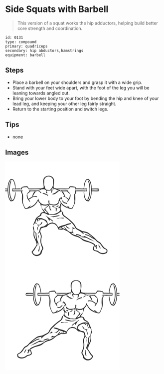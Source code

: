 # Side Squats with Barbell
> This version of a squat works the hip adductors, helping build better core strength and coordination.

``` 
id: 0131 
type: compound 
primary: quadriceps 
secondary: hip abductors,hamstrings 
equipment: barbell 
``` 

## Steps

 - Place a barbell on your shoulders and grasp it with a wide grip.
 - Stand with your feet wide apart, with the foot of the leg you will be leaning towards angled out.
 - Bring your lower body to your foot by bending the hip and knee of your lead leg, and keeping your other leg fairly straight.
 - Return to the starting position and switch legs.

## Tips

 - none

## Images

<svg width="275pt" height="250pt" viewBox="0 0 275 250" xmlns="http://www.w3.org/2000/svg">
  <g fill="#FFF">
    <path d="M0 0h275v250H0V71.15c1.94-.01 3.89.01 5.83.01.57 8.43 1.08 18.06 7.53 24.34 1.79-.41 3.58-.8 5.37-1.14 5.73-5.9 6.56-14.88 6.25-22.69-2.29 5.95-1.45 12.85-5.03 18.37-.85 1.62-2.82 1.93-4.28 2.76l.28-2.53c-5.04-9.47-5.36-20.68-4.4-31.15.23-4.91 2.56-9.39 2.97-14.25-3.12 3.19-3.7 7.82-4.36 12.02-1.28 11.42-.93 23.49 3.85 34.12l1.17-.8c-.05 1.18-.11 2.36-.18 3.54-6.69-5-6.92-14.15-7.77-21.72-.28-9.51-.09-20.12 5.96-28.02 1.57-.02 3.13-.05 4.69-.07 4.95 5.86 4.85 13.8 6.62 20.87-2.45-.13-4.9-.21-7.35-.26-.4 2.2-.53 4.46.13 6.63 7.05.02 14.09-.07 21.14-.08-.28 2.64.52 5.1 2.15 7.16-.06 5.28-.62 10.56-.26 15.83.44 6.04 3.68 11.3 5.89 16.8.55 1.64 2.06 2.85 3.82 2.85 10.17-1.59 20.71-6.06 26.17-15.25.86-1.63 1.72-3.25 2.58-4.87 1.2 2.08 2.22 4.4 4.29 5.8.58.99 1.16 1.99 1.75 2.99 1.01 6.6 4.07 12.52 8.05 17.78-.52 1.55-3.28 1.03-4.55 1.89-3.28.41-3.66 4.06-5.03 6.39-2.41 2.27-5.75 3.38-7.96 5.91-2.99 2.88-3.27 7.3-5.27 10.78-2.15 3.68-2.84 7.93-3.48 12.09-.67 3.11 1.9 5.7 1.96 8.74-.05 4.27-.92 8.6-.16 12.85 2.12 6.88 6.87 12.97 7.31 20.35-.99 3.14-3.68 5.38-5.29 8.2-1.92 3.47-4.85 6.2-7.06 9.46 1.88 3.57 3.93 7.77 8.22 8.84 5.69 2.54 12.33-.32 15.72-5.14.97-3.09 1.14-6.48 3.11-9.19 2.51-3 .24-6.67-1.08-9.64-3.01-6.08-3.45-13.22-1.73-19.73 1.1-5.04-1.8-9.61-3.32-14.21.16-2.47 1.15-4.82 1.67-7.23 4.32-2.06 8.94-3.21 13.61-4 3.24-3.25 6.54-7.07 11.42-7.62 8.15-1.88 15.5 5.83 16.29 13.45 3.35.76 6.78.89 10.2 1.08l1.72-1.36c2.8 1.62 5.67 3.13 8.72 4.24 5.43 2.09 8.8 7.26 13.88 9.95 4.55 2.94 10.04 3.58 14.94 5.7 5.24 1.86 8.54 6.85 13.74 8.79 4.37 1.6 8.98 2.43 13.42 3.78 3.91 1.51 7.55 3.66 10.96 6.07-.9 1.2-1.79 2.4-2.68 3.6-.39 2.23-1.12 4.42-1.15 6.69 2.25 3.96 7.11 3.74 10.76 5.43 3.59 2.69 7.58 5.19 12.15 5.67 3.9.38 7.85-.89 11.03-3.12 1.18-2.03 1.18-4.58.98-6.85-1.59-2.83-5.22-3.34-7.42-5.53-3.11-3.26-5.7-6.96-8.28-10.63-1.52-2.3-4.23-3.2-6.44-4.64-2.55-1.38-4.27-3.77-6.27-5.8-4.63-4.7-9.78-8.87-15.11-12.76-4.67-4.35-11.3-4.98-17.31-5.9-3.75-2.8-8.44-3.88-12.22-6.59-2.95-1.99-3.71-5.67-5.56-8.5-5.76-7.9-13.63-13.84-21.31-19.74-1.85-1.4-4.02-2.46-5.46-4.32-.8-1.85-1.2-3.84-1.91-5.73-1.16-2.96-5.02-4.47-4.99-7.95-.2-2.17-.29-4.34-.46-6.51l1.8.12c-.21-2.45-.5-4.89-1.03-7.28-1.72.87-1.74 2.41-1.15 4.04-.91 1.62-1.87 3.2-2.83 4.79-1.2.68-2.41 1.36-3.61 2.06.09.42.26 1.28.35 1.71.9-1.03 1.83-2.04 2.78-3.04l.09 2.55c.89-.67 1.79-1.31 2.71-1.95.06 2.17.25 4.37-.16 6.52-2.91 5.36-9.04 6.87-14.32 8.83-2.79.44-5.64.2-8.43.67-.08-.36-.26-1.07-.35-1.43-.21.58-.64 1.76-.85 2.35-3.61-1.63-4.83-5.6-7.58-8.15-1.87-1.84-3.29-4.05-4.37-6.43 3.16-2.76 6.52-5.27 9.88-7.77-.23-.6-.71-1.8-.94-2.4-.5-.22-1.48-.66-1.97-.88-5.15 1.85-11.45 2.29-16.12-.99-3.95-2.78-6.99-7.08-7.13-12.04-2.79 5.05-5.65 10.24-9.92 14.2-3.87 3.14-8.39 5.39-12.88 7.5 1.7-1.71 3.41-3.41 4.88-5.32-3.21 1.2-5.92 3.28-8.42 5.56-1.38 1.4-3.53 1.32-5.31.95-3.07-5.38-6.12-11.25-5.93-17.62.88-4.95.81-10.01.35-15-1.09-2.59-2.51-5.06-2.57-7.97.7-.15 2.09-.44 2.78-.59-.73-.41-1.46-.83-2.19-1.24-7.53.17-15.06.16-22.6.08.01-.76.02-2.26.03-3.01 5.7.22 11.4-.06 17.09.15.06-.51.16-1.55.22-2.06-3.22.11-6.43.19-9.64.38l-1.02-2.04c.37-6.3-1.43-12.7-4.43-18.19-1.24-2.73-4.42-2.63-6.94-2.91-6.55 5.62-7.26 14.95-7.61 23-1.94-.01-3.89.03-5.83-.02V0m91.89 42.5c-.96 6.6.58 13.23.81 19.83-2.84.86-5.64 2.32-8.7 2.04-9.32.09-18.65.35-27.97.05.15-2.3-1.41-3.87-2.93-5.32-3.93.08-7.89.36-11.7 1.39-2.35.37-2.55 3.32-3.58 4.9l-.87-2.3c-.13 1.18-.27 2.35-.42 3.53.98-.12 2.92-.35 3.9-.47.15-1.33-.49-2.96.78-3.93 3.65-.67 7.38-.86 11.09-.91 1.85 1.07 2.76 3.12 3.76 4.91 9.42.35 18.86-.17 28.28.05-2.65 2.08-5.88 3.25-9.29 2.99-5.95-.35-12.06.91-17.85-.85.21.4.63 1.19.84 1.59l.53.66c-2.15 2.4-5.27 4.17-6.15 7.48-1.44 2.91-.27 6.18.37 9.14 1.5 3.84 4.38 6.95 6.86 10.19-.07-2.54-1.18-4.83-2.69-6.82 1.28-.57 2.74-.84 3.85-1.73 3.76-3.82 10.22-5.87 15.22-3.57.14-.36.41-1.08.55-1.44-2.95-2.8-7.42-.67-10.84-.18 2.57-4.01 4.71-8.3 7.8-11.95-.89.05-2.69.14-3.59.18-1.87 3.74-4.76 7.38-4.58 11.76-3.5 1.59-6.22 4.68-10.04 5.51-1.36-3.71-1.84-7.65-2.19-11.57 2.54-1.96 5.3-3.75 7.27-6.34 3.56-.24 7.14-.3 10.7.01 5.71.65 11.01-2.09 15.88-4.71 3.53-.27 8.02-1.71 10.43 1.79l.93-.27c-.16 1.25-.33 2.49-.52 3.74.43 1.21.84 2.44 1.23 3.68.89-.05 1.78-.11 2.67-.18-.89-1.6-1.7-3.3-3.12-4.52.54-.44 1.09-.88 1.64-1.31 3.29-.26 6.86.84 9.9-.88.44.43.89.87 1.33 1.31a43.2 43.2 0 0 0-1.05 5.18c3.45-1.44 2.62-6.29 4.11-9.13-.7.74-2.11 2.23-2.82 2.97-.34-.85-.68-1.71-1.02-2.56l.79.87c1.22-1.75 2.46-3.48 3.75-5.17.63 2.37 1.46 4.69 2.39 6.96-.01-1.01-.03-3.04-.03-4.06 4.97.99 8.75 4.76 13.81 5.6 2.02-3.74-4.03-3.09-6.02-4.19 9.58-.68 19.28.89 28.76-1.07.33-1.56 1.14-2.91 2.09-4.17 3.95.21 7.9.47 11.83.89.49 1.53.87 3.09 1.19 4.67-1.24 2.57-.46 5.48-.86 8.2-.72 1.72-2.64 2.96-2.28 5.02.21 4.03-.72 8.12.26 12.08 1.04 3.69-.58 7.37-1.21 10.98-.7 1.28-1.37 2.58-2.04 3.88-.88 1.76-1.72 3.54-2.73 5.23-2.51-.33-4.91-1.12-7.25-2.06.02-.48.05-1.45.07-1.93-1.8-.63-3.52-1.45-5.28-2.18 1.36 1.39 2.73 2.75 4.05 4.18-3.68-.97-6.78-3.2-10.03-5.06-4.85-2.78-7.7-7.76-10.71-12.26.98-1.91 2.05-3.76 3-5.68.49 1.46 1.14 2.85 1.94 4.17.14-1.19.4-3.58.53-4.77-.74-.46-1.48-.92-2.21-1.38-1.13 1.11-2.14 2.52-3.82 2.74-.4 2.56-1.76 4.76-2.92 7.02.17.42.51 1.24.67 1.65.5-.62 1.48-1.87 1.97-2.5.87 1.13 1.75 2.26 2.65 3.37.84 3.21 3.11 5.8 5.53 7.96 5.96 4.49 13.02 7.17 20.35 8.37 4.04-.25 4.55-4.91 5.82-7.86 5.48-8.22 3.92-18.47 3.62-27.77 1.79-1.97 2.64-4.44 2.09-7.1 7.34.26 14.71-.29 22.04.38.36-.54 1.09-1.61 1.45-2.15-8.2.3-16.42-.46-24.59.27 0-.82 0-2.46.01-3.28 8.81-.06 17.63.22 26.44-.05 0 .64.02 1.92.03 2.56-.94.8-1.86 1.62-2.74 2.49 4.92 1.18 4.64-3.79 3.64-6.72-2.44.03-4.87.1-7.3.25 1.96-7.05 1.6-15.14 6.75-20.94 1.48.04 2.97.07 4.46.25 2.7 2.69 4.03 6.42 4.82 10.08 2.07 9.42 1.81 19.28-.23 28.67-.88 4.13-2.54 8.45-6.29 10.78-.05-1.16-.09-2.33-.11-3.5l1.05.91c5.19-11.16 5.26-24.02 3.67-36.01-.83-3.45-1.07-7.64-4.14-9.95.11 2.95 1.46 5.62 2.11 8.46 1.48 6.72 1.55 13.68 1.08 20.52-.8 5.56-1.62 11.33-4.62 16.19.1.6.29 1.81.38 2.41-4.67-.55-5.9-5.56-6.92-9.33-1.2-3.75-.44-8.07-2.56-11.48-.01 7.72.56 16.78 6.46 22.49 1.74.32 3.46.71 5.19 1.13 6.61-6.15 7.05-15.94 7.59-24.35 5.31-.03 10.64.3 15.93-.08 1.55-.18 1.78-1.65 2.04-2.88-5.75 1.86-11.79.76-17.7 1.12.02-.7.07-2.11.09-2.82 5.88.38 12-.96 17.54 1.61.15-2.31-1.71-4.17-3.94-3.59-4.66-.13-9.3.23-13.95.08-.35-7.99-.96-17.46-7.64-22.92-2.55.15-5.65.1-6.88 2.82-2.94 5.52-4.95 11.96-4.36 18.25-.38.67-.78 1.34-1.18 2-5.77-.42-11.54-.25-17.32-.33-.71-1.46-1.18-3.54-3.07-3.89-3.85-.99-7.84-1.37-11.81-1.41-1.7 1.52-3 3.39-3.48 5.66-9.49-.37-19-.34-28.49-.12-2.22-.41-4.33-1.33-6.62-1.3-1.86-4.02.01-8.2-.05-12.35.04-3.87.95-8.25-1.63-11.57-5.51-8.39-20.85-6.92-23.73 3.07m56.95 26.46c-4.92.32-10.13.8-14.96-.28-.63.83-1.16 1.72-1.71 2.6 5.59.21 11.18-.35 16.76.02 1.51 2.85 4.53 4.36 6.92 6.35-.4 4.19-.7 8.52-2.75 12.29-3.01-2.27-6.13-4.42-9.53-6.08.26-4.34-2.42-8.2-4.6-11.76l-3.24-.6c2.19 3.71 4.67 7.24 6.73 11.03-1.2.47-2.38 1-3.45 1.72 1.92.37 3.89.4 5.78.89 2.58 1.65 4.05 4.74 7.2 5.57-1.52 1.96-2.48 4.26-2.63 6.74 4.19-4.97 8.72-10.76 7.77-17.68-.69-4.15-4.18-6.57-6.97-9.31l.04-1.27c.44-.31 1.32-.93 1.77-1.24-1.06.31-2.1.65-3.13 1.01m-69.27 2.42c2.1 1.14 4.87 1.65 5.76 4.18.46-.46 1.63-.51 1.42-1.41-1.76-2.16-4.32-3.64-7.18-2.77m37.46 4.47c-1.5 1.32-3.43 1.76-5.34 2.12 2.25.29 4.58 1.02 6.82.29 3.88-1.82 6.67-5.43 10.85-6.69-1.5-.29-2.99-.59-4.47-.91-2.39 2.07-4.49 4.78-7.86 5.19m-27.22.84c3.97.76 7.45 3 11.43 3.66.48 1 .97 2 1.46 3l.2-3.5c-3.09-1.51-6.24-2.86-9.34-4.33-1.35-.74-3.14-.32-3.75 1.17m47.34 18.18c1.65 1.66 2.97 3.74 5 4.97 2.07.71 4.27.95 6.38 1.52.3-.82.6-1.64.9-2.45-3.2.07-6.43-.53-9.02-2.51l.14-.99-.8.23c-.27-.39-.81-1.15-1.08-1.54-.07-.57-.22-1.7-.29-2.27-.42 1.01-.83 2.02-1.23 3.04m-33.41-1.35c-.01 2.55.32 5.09 1.03 7.54 1.08 1.15 2.11 2.34 3.16 3.52.46-.26 1.37-.76 1.83-1.02 4.69 1.75 10.27 2.57 14.81-.04 1.69-1.05 4.5-1.97 4.04-4.49.25-.51.73-1.55.97-2.06-.49.13-1.47.39-1.97.52-2.83 5.69-10.33 6.56-15.8 4.66-2.25 1.05-4-.55-5.54-1.99-.08-2.35-.1-4.7-.08-7.05-.82.13-1.64.27-2.45.41m19.62 12.95c.08.52.23 1.57.3 2.09 2.23-.18 4.34-.99 5.23-3.21-1.85.32-3.69.74-5.53 1.12m-17.15-.32c.34 2.65.3 5.36.83 7.99.38 2.01 2.44 2.74 3.95 3.74-.77-1.99-1.65-3.94-2.55-5.87.04-1.76-.06-3.52-.18-5.27-.51-.15-1.53-.44-2.05-.59m6.63-.38c.28 3.52 4.41 4.16 7.22 3.98-2.25-1.59-4.65-2.98-7.22-3.98m7.82 4.54c1.44 2.78 1.09 5.84.94 8.84l1.73.2c.07-2.1.52-4.14.98-6.18-.07-1.86-2.08-2.65-3.65-2.86z"/>
    <path d="M99.89 36.69c5.97-3.34 15.17 1.13 15.27 8.27-.02 3.34.38 6.66.43 10-1.42 4.86-3.75 9.57-7.58 12.99-2.75.58-5.58-.2-8.35-.25-3.19-1.82-4.59-5.28-4.68-8.83-2.86-3.81-.87-8.55-1.18-12.87-.28-4.05 2.27-7.93 6.09-9.31zM0 66.44c1.83.02 3.66.05 5.48.09l.15 2.79c-1.88-.05-3.75-.05-5.63-.05v-2.83zM87.49 103.55c3.17 1.94 6.88 2 10.49 1.96 1.86-.35 3.63-1.67 5.57-.99-2.86 2.94-5.67 5.92-8.98 8.38-1.26.84-.25 2.26.4 3.12 2.1 2.83 5.82 4.06 7.21 7.46-2.32-.91-6.02-.38-7.02-3.25-1.45-3.59-4.84-5.65-7.07-8.65-1.66-2.36-1.28-5.4-.6-8.03z"/>
    <path d="M125.97 125.17c2.92-2.22 6.44-3.48 9.18-5.96 2.69 2.04.37 5.74 2.52 8.09 2.33 4.47 7.19 6.23 10.81 9.37 2.57 2 5.28 3.9 7.32 6.47 2.75 3.31 6.53 5.62 8.92 9.24 2.72 3.58 4.1 8.38 8.2 10.74 4.15 2.42 8.63 4.44 12.04 7.94 1.16.92 1.95 2.6 3.6 2.64 1.12-2.01-1.68-2.89-2.59-4.2 4.42.79 9.11 1.2 13.12 3.39 4.56 3.19 9 6.59 13.17 10.28-6.16-3.73-12.23-8.01-19.57-9 .03.47.1 1.39.14 1.86 9.13 1.25 15.77 8.05 23.91 11.63 1.39 1.48 2.59 3.12 4.06 4.53 2.71 1.96 6.14 3.05 8.21 5.82 2.41 3.51 4.72 7.18 7.77 10.2 2.07 2.05 6.23 1.75 7.06 4.94 1 2.55-1.34 4.84-3.64 5.43-5.55 2.02-12.12.39-16.27-3.72-3.25-2.38-8.65-.86-10.78-4.93.3-2.9.98-5.86 2.79-8.21 1.25 2.72 2.5 5.46 4.13 7.98 3.11-1.4-.22-3.76-1-5.59 2.73.16 1.43-2.32 1.46-3.72-1.4-.28-2.44.89-3.6 1.43.05-3.23-3.18-4.75-5.48-6.31-7.03-3.44-14.55-5.76-21.96-8.19-3.63-2.29-7.73-3.9-10.89-6.85-2.35-2.05-6.23-1.49-8.08-4.18 1.95.31 3.91.42 5.87.34 1.63 1.28 3.56 2 5.6 2.32-.12.38-.37 1.16-.49 1.55 4.4 1.18 8.97 1.44 13.46 2.19 4.1 1.78 7.72 4.71 12.16 5.67 2.86.71 5.32 2.42 8.01 3.6-7.56-5.3-16.06-8.95-24.13-13.37-2.48 2.08-5.94.88-8.88 1.28.09-.71.28-2.13.37-2.84-3.97-1.02-7.62-3.65-11.94-2.48-.02.52-.05 1.57-.06 2.09-5.04-.37-9.35-3-13-6.31 1.92.45 3.87.88 5.83.37.77.77 1.55 1.54 2.35 2.29-1.05-1.68-2.29-3.25-3.11-5.07-.93-2.04.8-4.74-1.2-6.37.29 2.24.67 4.5.27 6.75-2.16.15-4.36.74-6.51.3-2.17-1.17-4.11-2.7-6.08-4.15-1.98-2.83-4.45-5.28-6.86-7.74.18 2.78 2.21 4.68 3.86 6.69-3.68-1.86-7.26-3.92-11-5.67 2.62-1.21 5.42-1.95 8.12-2.95 4.81-2.91 10.53-3.54 15.68-5.61-.44-.36-1.32-1.09-1.75-1.45-4.58.45-9.13 1.63-13.1 3.98-5.64 1.24-11.54 2.37-16.3 5.85-2.71-4.12-5.03-10.05-10.8-10.2-.45-.33-1.37-1-1.83-1.34-4.63.03-9.34 1.43-12.43 5.08-.63-3.05-.94-6.31-2.7-8.96-1.91-2.88-5.66-3.12-8.4-4.84-4.73-2.77-10.57-2.23-15.48-.27 2.27-3.64 6.6-4.83 9.93-7.21 1.81-1.53.27-5.02 2.95-5.85 4.03-1.46 8 .62 11.49 2.48 3.39 2.21 7.59 1.12 11.39 1.25 4.72-.61 10.12.63 14.16-2.52m-3.06 4.83c-5.04 1.23-10.23 2.03-15.45 1.78l9.38 1.56c4.33-1.48 8.94-1.82 13.26-3.27.23-.36.68-1.08.9-1.44-2.74.19-5.42.79-8.09 1.37m-25.26-.68c-.01.44-.02 1.33-.02 1.77.6.18 1.79.54 2.39.73 2.34 3.31 3.63 7.54 7.04 9.97.09-.98.25-2.94.34-3.92 2.08 1.99 4.19 4 6.6 5.59.23-.12.7-.37.93-.5l-.09-.81c-5.08-5.09-11.5-8.5-17.19-12.83m25.23 6.61c2.15.68 4.43.82 6.61.14 3.73-1.3 7.45.69 11.24.37-.03-.43-.1-1.3-.14-1.74-5.94-.11-11.79.98-17.71 1.23m23.32 18.3c-.35 3.1 3.42 4.67 5.68 6.05 1.8-.05 3.6-.04 5.4-.1-1.14-.29-2.31-.54-3.46-.78-2.92-1.16-4.86-3.98-7.62-5.17m15.53 3.65c-.09.81-.16 1.63-.2 2.45 1.22.34 2.45.65 3.63 1.13 1.2 0 2.4.01 3.6.03-1.98-.94-3.7-2.32-5.29-3.8-.44.05-1.31.15-1.74.19m62.18 40.87c.81 3.24 2.65 6.05 3.94 9.09l1.95.69c-1.2-3.63-3.11-7.1-5.89-9.78z"/>
    <path d="M79.53 138.07c.86-.03 2.57-.07 3.43-.09-1.39 1.37-2.85 2.78-3.1 4.82 1.77-1.44 3.36-3.1 5.21-4.45 6.67.11 13.85 4.12 15.91 10.82-3.04 3.05-6.46 6.36-10.93 6.93-1.51.42-3.43.06-4.56 1.36-2.29 2.06-2.56 5.26-3.29 8.06-.64 3.45-3.5 5.87-4.46 9.2 1.94-1.2 2.63-4.61 5.09-4.59 1.5 3.1 2.69 6.45 2.99 9.9-.58 4.26-1.62 8.55-.97 12.87.16 5.25 2.84 9.91 4.27 14.86.39 2.11-1.27 3.58-2.35 5.13-1.62 2.03-1.73 4.76-2.87 7.04-3.01 2.49-6.7 5-10.83 3.67-3.6-.39-5.71-3.58-7.16-6.56 1.46-1.9 3.32-3.48 4.69-5.45 2.34-3.57 3.67-7.89 6.98-10.76-.06-1.7-.16-5.09-.21-6.79.68 1.47 2.05 4.41 2.73 5.88.59-4.28-1.69-8.13-3.18-11.96-1.07-5.11-2.21-10.28-1.63-15.53a27.272 27.272 0 0 0-4.97-4.75c-.78-3.43-1.19-7.03-1.79-10.52-.44-1.35-1.59-2.7-1-4.17 1.29-1.9 2.79-3.66 3.96-5.65 1.46.63 2.94 1.28 4.18 2.31-.11-.71-.21-1.42-.3-2.13a49.5 49.5 0 0 1-3-1.22c1.15-2.84 1.83-6.07 4.35-8.12-.14 2.69-.35 5.38-.36 8.07 1.18-2.68 2.22-5.42 3.17-8.18m3.42 13.65c-2.14-.02-4.26-.29-6.38-.51.54.54 1.63 1.62 2.17 2.16l.29-1.33c.04 1.22.04 2.44.01 3.67-2.79 2.8-2.71 6.8-2.38 10.46 1.2-2.88 1.88-5.93 2.11-9.04l1.78-1.3c-.33-.59-.99-1.77-1.32-2.35 2.78-.03 5.14-1.68 7.36-3.16 2.22-1.29 2.12-4.17 2.75-6.36-2.95 1.91-3.56 5.84-6.39 7.76m-3.42 24.08c-.08 3.17.43 6.32 1.05 9.42-.08-3.08 1.3-6.92-1.05-9.42m1.02 25c2.4 4.89-.48 9.8-1.13 14.73.48-.01 1.44-.02 1.92-.03.55-2.13 1.32-4.23 1.37-6.45-.06-2.87.83-6.53-2.16-8.25zM128.65 160.83c1.04-1.53 2.73-2.29 4.36-3 1.44 1.6 3.24 2.81 5.02 4.01-3.06-.88-6.22-1.04-9.38-1.01z"/>
    <path d="M69.48 169.9c.5-.03 1.49-.09 1.99-.11.61.98 1.22 1.96 1.84 2.94-.68 5.22 1.03 10.23 1.37 15.38-3.3-5.53-5.38-11.72-5.2-18.21z"/>
  </g>
  <g fill="#333">
    <path d="M91.89 42.5c2.88-9.99 18.22-11.46 23.73-3.07 2.58 3.32 1.67 7.7 1.63 11.57.06 4.15-1.81 8.33.05 12.35 2.29-.03 4.4.89 6.62 1.3 9.49-.22 19-.25 28.49.12.48-2.27 1.78-4.14 3.48-5.66 3.97.04 7.96.42 11.81 1.41 1.89.35 2.36 2.43 3.07 3.89 5.78.08 11.55-.09 17.32.33.4-.66.8-1.33 1.18-2-.59-6.29 1.42-12.73 4.36-18.25 1.23-2.72 4.33-2.67 6.88-2.82 6.68 5.46 7.29 14.93 7.64 22.92 4.65.15 9.29-.21 13.95-.08 2.23-.58 4.09 1.28 3.94 3.59-5.54-2.57-11.66-1.23-17.54-1.61-.02.71-.07 2.12-.09 2.82 5.91-.36 11.95.74 17.7-1.12-.26 1.23-.49 2.7-2.04 2.88-5.29.38-10.62.05-15.93.08-.54 8.41-.98 18.2-7.59 24.35-1.73-.42-3.45-.81-5.19-1.13-5.9-5.71-6.47-14.77-6.46-22.49 2.12 3.41 1.36 7.73 2.56 11.48 1.02 3.77 2.25 8.78 6.92 9.33-.09-.6-.28-1.81-.38-2.41 3-4.86 3.82-10.63 4.62-16.19.47-6.84.4-13.8-1.08-20.52-.65-2.84-2-5.51-2.11-8.46 3.07 2.31 3.31 6.5 4.14 9.95 1.59 11.99 1.52 24.85-3.67 36.01l-1.05-.91c.02 1.17.06 2.34.11 3.5 3.75-2.33 5.41-6.65 6.29-10.78 2.04-9.39 2.3-19.25.23-28.67-.79-3.66-2.12-7.39-4.82-10.08-1.49-.18-2.98-.21-4.46-.25-5.15 5.8-4.79 13.89-6.75 20.94 2.43-.15 4.86-.22 7.3-.25 1 2.93 1.28 7.9-3.64 6.72.88-.87 1.8-1.69 2.74-2.49-.01-.64-.03-1.92-.03-2.56-8.81.27-17.63-.01-26.44.05-.01.82-.01 2.46-.01 3.28 8.17-.73 16.39.03 24.59-.27-.36.54-1.09 1.61-1.45 2.15-7.33-.67-14.7-.12-22.04-.38.55 2.66-.3 5.13-2.09 7.1.3 9.3 1.86 19.55-3.62 27.77-1.27 2.95-1.78 7.61-5.82 7.86-7.33-1.2-14.39-3.88-20.35-8.37-2.42-2.16-4.69-4.75-5.53-7.96-.9-1.11-1.78-2.24-2.65-3.37-.49.63-1.47 1.88-1.97 2.5-.16-.41-.5-1.23-.67-1.65 1.16-2.26 2.52-4.46 2.92-7.02 1.68-.22 2.69-1.63 3.82-2.74.73.46 1.47.92 2.21 1.38-.13 1.19-.39 3.58-.53 4.77-.8-1.32-1.45-2.71-1.94-4.17-.95 1.92-2.02 3.77-3 5.68 3.01 4.5 5.86 9.48 10.71 12.26 3.25 1.86 6.35 4.09 10.03 5.06-1.32-1.43-2.69-2.79-4.05-4.18 1.76.73 3.48 1.55 5.28 2.18-.02.48-.05 1.45-.07 1.93 2.34.94 4.74 1.73 7.25 2.06 1.01-1.69 1.85-3.47 2.73-5.23.67-1.3 1.34-2.6 2.04-3.88.63-3.61 2.25-7.29 1.21-10.98-.98-3.96-.05-8.05-.26-12.08-.36-2.06 1.56-3.3 2.28-5.02.4-2.72-.38-5.63.86-8.2-.32-1.58-.7-3.14-1.19-4.67-3.93-.42-7.88-.68-11.83-.89-.95 1.26-1.76 2.61-2.09 4.17-9.48 1.96-19.18.39-28.76 1.07 1.99 1.1 8.04.45 6.02 4.19-5.06-.84-8.84-4.61-13.81-5.6 0 1.02.02 3.05.03 4.06-.93-2.27-1.76-4.59-2.39-6.96-1.29 1.69-2.53 3.42-3.75 5.17l-.79-.87c.34.85.68 1.71 1.02 2.56.71-.74 2.12-2.23 2.82-2.97-1.49 2.84-.66 7.69-4.11 9.13.24-1.75.6-3.48 1.05-5.18-.44-.44-.89-.88-1.33-1.31-3.04 1.72-6.61.62-9.9.88-.55.43-1.1.87-1.64 1.31 1.42 1.22 2.23 2.92 3.12 4.52-.89.07-1.78.13-2.67.18-.39-1.24-.8-2.47-1.23-3.68.19-1.25.36-2.49.52-3.74l-.93.27c-2.41-3.5-6.9-2.06-10.43-1.79-4.87 2.62-10.17 5.36-15.88 4.71-3.56-.31-7.14-.25-10.7-.01-1.97 2.59-4.73 4.38-7.27 6.34.35 3.92.83 7.86 2.19 11.57 3.82-.83 6.54-3.92 10.04-5.51-.18-4.38 2.71-8.02 4.58-11.76.9-.04 2.7-.13 3.59-.18-3.09 3.65-5.23 7.94-7.8 11.95 3.42-.49 7.89-2.62 10.84.18-.14.36-.41 1.08-.55 1.44-5-2.3-11.46-.25-15.22 3.57-1.11.89-2.57 1.16-3.85 1.73 1.51 1.99 2.62 4.28 2.69 6.82-2.48-3.24-5.36-6.35-6.86-10.19-.64-2.96-1.81-6.23-.37-9.14.88-3.31 4-5.08 6.15-7.48l-.53-.66c-.21-.4-.63-1.19-.84-1.59 5.79 1.76 11.9.5 17.85.85 3.41.26 6.64-.91 9.29-2.99-9.42-.22-18.86.3-28.28-.05-1-1.79-1.91-3.84-3.76-4.91-3.71.05-7.44.24-11.09.91-1.27.97-.63 2.6-.78 3.93-.98.12-2.92.35-3.9.47.15-1.18.29-2.35.42-3.53l.87 2.3c1.03-1.58 1.23-4.53 3.58-4.9 3.81-1.03 7.77-1.31 11.7-1.39 1.52 1.45 3.08 3.02 2.93 5.32 9.32.3 18.65.04 27.97-.05 3.06.28 5.86-1.18 8.7-2.04-.23-6.6-1.77-13.23-.81-19.83m8-5.81c-3.82 1.38-6.37 5.26-6.09 9.31.31 4.32-1.68 9.06 1.18 12.87.09 3.55 1.49 7.01 4.68 8.83 2.77.05 5.6.83 8.35.25 3.83-3.42 6.16-8.13 7.58-12.99-.05-3.34-.45-6.66-.43-10-.1-7.14-9.3-11.61-15.27-8.27z"/>
    <path d="M5.83 64.6c.35-8.05 1.06-17.38 7.61-23 2.52.28 5.7.18 6.94 2.91 3 5.49 4.8 11.89 4.43 18.19l1.02 2.04c3.21-.19 6.42-.27 9.64-.38-.06.51-.16 1.55-.22 2.06-5.69-.21-11.39.07-17.09-.15-.01.75-.02 2.25-.03 3.01 7.54.08 15.07.09 22.6-.08.73.41 1.46.83 2.19 1.24-.69.15-2.08.44-2.78.59.06 2.91 1.48 5.38 2.57 7.97.46 4.99.53 10.05-.35 15-.19 6.37 2.86 12.24 5.93 17.62 1.78.37 3.93.45 5.31-.95 2.5-2.28 5.21-4.36 8.42-5.56-1.47 1.91-3.18 3.61-4.88 5.32 4.49-2.11 9.01-4.36 12.88-7.5 4.27-3.96 7.13-9.15 9.92-14.2.14 4.96 3.18 9.26 7.13 12.04 4.67 3.28 10.97 2.84 16.12.99.49.22 1.47.66 1.97.88.23.6.71 1.8.94 2.4-3.36 2.5-6.72 5.01-9.88 7.77 1.08 2.38 2.5 4.59 4.37 6.43 2.75 2.55 3.97 6.52 7.58 8.15.21-.59.64-1.77.85-2.35.09.36.27 1.07.35 1.43 2.79-.47 5.64-.23 8.43-.67 5.28-1.96 11.41-3.47 14.32-8.83.41-2.15.22-4.35.16-6.52-.92.64-1.82 1.28-2.71 1.95l-.09-2.55c-.95 1-1.88 2.01-2.78 3.04-.09-.43-.26-1.29-.35-1.71 1.2-.7 2.41-1.38 3.61-2.06.96-1.59 1.92-3.17 2.83-4.79-.59-1.63-.57-3.17 1.15-4.04.53 2.39.82 4.83 1.03 7.28l-1.8-.12c.17 2.17.26 4.34.46 6.51-.03 3.48 3.83 4.99 4.99 7.95.71 1.89 1.11 3.88 1.91 5.73 1.44 1.86 3.61 2.92 5.46 4.32 7.68 5.9 15.55 11.84 21.31 19.74 1.85 2.83 2.61 6.51 5.56 8.5 3.78 2.71 8.47 3.79 12.22 6.59 6.01.92 12.64 1.55 17.31 5.9 5.33 3.89 10.48 8.06 15.11 12.76 2 2.03 3.72 4.42 6.27 5.8 2.21 1.44 4.92 2.34 6.44 4.64 2.58 3.67 5.17 7.37 8.28 10.63 2.2 2.19 5.83 2.7 7.42 5.53.2 2.27.2 4.82-.98 6.85-3.18 2.23-7.13 3.5-11.03 3.12-4.57-.48-8.56-2.98-12.15-5.67-3.65-1.69-8.51-1.47-10.76-5.43.03-2.27.76-4.46 1.15-6.69.89-1.2 1.78-2.4 2.68-3.6-3.41-2.41-7.05-4.56-10.96-6.07-4.44-1.35-9.05-2.18-13.42-3.78-5.2-1.94-8.5-6.93-13.74-8.79-4.9-2.12-10.39-2.76-14.94-5.7-5.08-2.69-8.45-7.86-13.88-9.95-3.05-1.11-5.92-2.62-8.72-4.24l-1.72 1.36c-3.42-.19-6.85-.32-10.2-1.08-.79-7.62-8.14-15.33-16.29-13.45-4.88.55-8.18 4.37-11.42 7.62-4.67.79-9.29 1.94-13.61 4-.52 2.41-1.51 4.76-1.67 7.23 1.52 4.6 4.42 9.17 3.32 14.21-1.72 6.51-1.28 13.65 1.73 19.73 1.32 2.97 3.59 6.64 1.08 9.64-1.97 2.71-2.14 6.1-3.11 9.19-3.39 4.82-10.03 7.68-15.72 5.14-4.29-1.07-6.34-5.27-8.22-8.84 2.21-3.26 5.14-5.99 7.06-9.46 1.61-2.82 4.3-5.06 5.29-8.2-.44-7.38-5.19-13.47-7.31-20.35-.76-4.25.11-8.58.16-12.85-.06-3.04-2.63-5.63-1.96-8.74.64-4.16 1.33-8.41 3.48-12.09 2-3.48 2.28-7.9 5.27-10.78 2.21-2.53 5.55-3.64 7.96-5.91 1.37-2.33 1.75-5.98 5.03-6.39 1.27-.86 4.03-.34 4.55-1.89-3.98-5.26-7.04-11.18-8.05-17.78-.59-1-1.17-2-1.75-2.99-2.07-1.4-3.09-3.72-4.29-5.8-.86 1.62-1.72 3.24-2.58 4.87-5.46 9.19-16 13.66-26.17 15.25-1.76 0-3.27-1.21-3.82-2.85-2.21-5.5-5.45-10.76-5.89-16.8-.36-5.27.2-10.55.26-15.83-1.63-2.06-2.43-4.52-2.15-7.16-7.05.01-14.09.1-21.14.08-.66-2.17-.53-4.43-.13-6.63 2.45.05 4.9.13 7.35.26-1.77-7.07-1.67-15.01-6.62-20.87-1.56.02-3.12.05-4.69.07-6.05 7.9-6.24 18.51-5.96 28.02.85 7.57 1.08 16.72 7.77 21.72.07-1.18.13-2.36.18-3.54l-1.17.8c-4.78-10.63-5.13-22.7-3.85-34.12.66-4.2 1.24-8.83 4.36-12.02-.41 4.86-2.74 9.34-2.97 14.25-.96 10.47-.64 21.68 4.4 31.15l-.28 2.53c1.46-.83 3.43-1.14 4.28-2.76 3.58-5.52 2.74-12.42 5.03-18.37.31 7.81-.52 16.79-6.25 22.69-1.79.34-3.58.73-5.37 1.14-6.45-6.28-6.96-15.91-7.53-24.34-1.94 0-3.89-.02-5.83-.01v-1.88c1.88 0 3.75 0 5.63.05l-.15-2.79c-1.82-.04-3.65-.07-5.48-.09v-1.86c1.94.05 3.89.01 5.83.02m81.66 38.95c-.68 2.63-1.06 5.67.6 8.03 2.23 3 5.62 5.06 7.07 8.65 1 2.87 4.7 2.34 7.02 3.25-1.39-3.4-5.11-4.63-7.21-7.46-.65-.86-1.66-2.28-.4-3.12 3.31-2.46 6.12-5.44 8.98-8.38-1.94-.68-3.71.64-5.57.99-3.61.04-7.32-.02-10.49-1.96m38.48 21.62c-4.04 3.15-9.44 1.91-14.16 2.52-3.8-.13-8 .96-11.39-1.25-3.49-1.86-7.46-3.94-11.49-2.48-2.68.83-1.14 4.32-2.95 5.85-3.33 2.38-7.66 3.57-9.93 7.21 4.91-1.96 10.75-2.5 15.48.27 2.74 1.72 6.49 1.96 8.4 4.84 1.76 2.65 2.07 5.91 2.7 8.96 3.09-3.65 7.8-5.05 12.43-5.08.46.34 1.38 1.01 1.83 1.34 5.77.15 8.09 6.08 10.8 10.2 4.76-3.48 10.66-4.61 16.3-5.85 3.97-2.35 8.52-3.53 13.1-3.98.43.36 1.31 1.09 1.75 1.45-5.15 2.07-10.87 2.7-15.68 5.61-2.7 1-5.5 1.74-8.12 2.95 3.74 1.75 7.32 3.81 11 5.67-1.65-2.01-3.68-3.91-3.86-6.69 2.41 2.46 4.88 4.91 6.86 7.74 1.97 1.45 3.91 2.98 6.08 4.15 2.15.44 4.35-.15 6.51-.3.4-2.25.02-4.51-.27-6.75 2 1.63.27 4.33 1.2 6.37.82 1.82 2.06 3.39 3.11 5.07-.8-.75-1.58-1.52-2.35-2.29-1.96.51-3.91.08-5.83-.37 3.65 3.31 7.96 5.94 13 6.31.01-.52.04-1.57.06-2.09 4.32-1.17 7.97 1.46 11.94 2.48-.09.71-.28 2.13-.37 2.84 2.94-.4 6.4.8 8.88-1.28 8.07 4.42 16.57 8.07 24.13 13.37-2.69-1.18-5.15-2.89-8.01-3.6-4.44-.96-8.06-3.89-12.16-5.67-4.49-.75-9.06-1.01-13.46-2.19.12-.39.37-1.17.49-1.55-2.04-.32-3.97-1.04-5.6-2.32-1.96.08-3.92-.03-5.87-.34 1.85 2.69 5.73 2.13 8.08 4.18 3.16 2.95 7.26 4.56 10.89 6.85 7.41 2.43 14.93 4.75 21.96 8.19 2.3 1.56 5.53 3.08 5.48 6.31 1.16-.54 2.2-1.71 3.6-1.43-.03 1.4 1.27 3.88-1.46 3.72.78 1.83 4.11 4.19 1 5.59-1.63-2.52-2.88-5.26-4.13-7.98-1.81 2.35-2.49 5.31-2.79 8.21 2.13 4.07 7.53 2.55 10.78 4.93 4.15 4.11 10.72 5.74 16.27 3.72 2.3-.59 4.64-2.88 3.64-5.43-.83-3.19-4.99-2.89-7.06-4.94-3.05-3.02-5.36-6.69-7.77-10.2-2.07-2.77-5.5-3.86-8.21-5.82-1.47-1.41-2.67-3.05-4.06-4.53-8.14-3.58-14.78-10.38-23.91-11.63-.04-.47-.11-1.39-.14-1.86 7.34.99 13.41 5.27 19.57 9-4.17-3.69-8.61-7.09-13.17-10.28-4.01-2.19-8.7-2.6-13.12-3.39.91 1.31 3.71 2.19 2.59 4.2-1.65-.04-2.44-1.72-3.6-2.64-3.41-3.5-7.89-5.52-12.04-7.94-4.1-2.36-5.48-7.16-8.2-10.74-2.39-3.62-6.17-5.93-8.92-9.24-2.04-2.57-4.75-4.47-7.32-6.47-3.62-3.14-8.48-4.9-10.81-9.37-2.15-2.35.17-6.05-2.52-8.09-2.74 2.48-6.26 3.74-9.18 5.96m-46.44 12.9c-.95 2.76-1.99 5.5-3.17 8.18.01-2.69.22-5.38.36-8.07-2.52 2.05-3.2 5.28-4.35 8.12.98.44 1.98.84 3 1.22.09.71.19 1.42.3 2.13-1.24-1.03-2.72-1.68-4.18-2.31-1.17 1.99-2.67 3.75-3.96 5.65-.59 1.47.56 2.82 1 4.17.6 3.49 1.01 7.09 1.79 10.52 1.85 1.37 3.52 2.96 4.97 4.75-.58 5.25.56 10.42 1.63 15.53 1.49 3.83 3.77 7.68 3.18 11.96-.68-1.47-2.05-4.41-2.73-5.88.05 1.7.15 5.09.21 6.79-3.31 2.87-4.64 7.19-6.98 10.76-1.37 1.97-3.23 3.55-4.69 5.45 1.45 2.98 3.56 6.17 7.16 6.56 4.13 1.33 7.82-1.18 10.83-3.67 1.14-2.28 1.25-5.01 2.87-7.04 1.08-1.55 2.74-3.02 2.35-5.13-1.43-4.95-4.11-9.61-4.27-14.86-.65-4.32.39-8.61.97-12.87-.3-3.45-1.49-6.8-2.99-9.9-2.46-.02-3.15 3.39-5.09 4.59.96-3.33 3.82-5.75 4.46-9.2.73-2.8 1-6 3.29-8.06 1.13-1.3 3.05-.94 4.56-1.36 4.47-.57 7.89-3.88 10.93-6.93-2.06-6.7-9.24-10.71-15.91-10.82-1.85 1.35-3.44 3.01-5.21 4.45.25-2.04 1.71-3.45 3.1-4.82-.86.02-2.57.06-3.43.09m49.12 22.76c3.16-.03 6.32.13 9.38 1.01-1.78-1.2-3.58-2.41-5.02-4.01-1.63.71-3.32 1.47-4.36 3m-59.17 9.07c-.18 6.49 1.9 12.68 5.2 18.21-.34-5.15-2.05-10.16-1.37-15.38-.62-.98-1.23-1.96-1.84-2.94-.5.02-1.49.08-1.99.11zM148.84 68.96c1.03-.36 2.07-.7 3.13-1.01-.45.31-1.33.93-1.77 1.24l-.04 1.27c2.79 2.74 6.28 5.16 6.97 9.31.95 6.92-3.58 12.71-7.77 17.68.15-2.48 1.11-4.78 2.63-6.74-3.15-.83-4.62-3.92-7.2-5.57-1.89-.49-3.86-.52-5.78-.89 1.07-.72 2.25-1.25 3.45-1.72-2.06-3.79-4.54-7.32-6.73-11.03l3.24.6c2.18 3.56 4.86 7.42 4.6 11.76 3.4 1.66 6.52 3.81 9.53 6.08 2.05-3.77 2.35-8.1 2.75-12.29-2.39-1.99-5.41-3.5-6.92-6.35-5.58-.37-11.17.19-16.76-.02.55-.88 1.08-1.77 1.71-2.6 4.83 1.08 10.04.6 14.96.28zM79.57 71.38c2.86-.87 5.42.61 7.18 2.77.21.9-.96.95-1.42 1.41-.89-2.53-3.66-3.04-5.76-4.18zM117.03 75.85c3.37-.41 5.47-3.12 7.86-5.19 1.48.32 2.97.62 4.47.91-4.18 1.26-6.97 4.87-10.85 6.69-2.24.73-4.57 0-6.82-.29 1.91-.36 3.84-.8 5.34-2.12zM89.81 76.69c.61-1.49 2.4-1.91 3.75-1.17 3.1 1.47 6.25 2.82 9.34 4.33l-.2 3.5c-.49-1-.98-2-1.46-3-3.98-.66-7.46-2.9-11.43-3.66zM137.15 94.87c.4-1.02.81-2.03 1.23-3.04.07.57.22 1.7.29 2.27.27.39.81 1.15 1.08 1.54l.8-.23-.14.99c2.59 1.98 5.82 2.58 9.02 2.51-.3.81-.6 1.63-.9 2.45-2.11-.57-4.31-.81-6.38-1.52-2.03-1.23-3.35-3.31-5-4.97z"/>
    <path d="M103.74 93.52c.81-.14 1.63-.28 2.45-.41-.02 2.35 0 4.7.08 7.05 1.54 1.44 3.29 3.04 5.54 1.99 5.47 1.9 12.97 1.03 15.8-4.66.5-.13 1.48-.39 1.97-.52-.24.51-.72 1.55-.97 2.06.46 2.52-2.35 3.44-4.04 4.49-4.54 2.61-10.12 1.79-14.81.04-.46.26-1.37.76-1.83 1.02-1.05-1.18-2.08-2.37-3.16-3.52-.71-2.45-1.04-4.99-1.03-7.54zM123.36 106.47c1.84-.38 3.68-.8 5.53-1.12-.89 2.22-3 3.03-5.23 3.21-.07-.52-.22-1.57-.3-2.09zM106.21 106.15c.52.15 1.54.44 2.05.59.12 1.75.22 3.51.18 5.27.9 1.93 1.78 3.88 2.55 5.87-1.51-1-3.57-1.73-3.95-3.74-.53-2.63-.49-5.34-.83-7.99zM112.84 105.77c2.57 1 4.97 2.39 7.22 3.98-2.81.18-6.94-.46-7.22-3.98zM120.66 110.31c1.57.21 3.58 1 3.65 2.86-.46 2.04-.91 4.08-.98 6.18l-1.73-.2c.15-3 .5-6.06-.94-8.84zM122.91 130c2.67-.58 5.35-1.18 8.09-1.37-.22.36-.67 1.08-.9 1.44-4.32 1.45-8.93 1.79-13.26 3.27l-9.38-1.56c5.22.25 10.41-.55 15.45-1.78zM97.65 129.32c5.69 4.33 12.11 7.74 17.19 12.83l.09.81c-.23.13-.7.38-.93.5-2.41-1.59-4.52-3.6-6.6-5.59-.09.98-.25 2.94-.34 3.92-3.41-2.43-4.7-6.66-7.04-9.97-.6-.19-1.79-.55-2.39-.73 0-.44.01-1.33.02-1.77zM122.88 135.93c5.92-.25 11.77-1.34 17.71-1.23.04.44.11 1.31.14 1.74-3.79.32-7.51-1.67-11.24-.37-2.18.68-4.46.54-6.61-.14zM82.95 151.72c2.83-1.92 3.44-5.85 6.39-7.76-.63 2.19-.53 5.07-2.75 6.36-2.22 1.48-4.58 3.13-7.36 3.16.33.58.99 1.76 1.32 2.35l-1.78 1.3c-.23 3.11-.91 6.16-2.11 9.04-.33-3.66-.41-7.66 2.38-10.46.03-1.23.03-2.45-.01-3.67l-.29 1.33c-.54-.54-1.63-1.62-2.17-2.16 2.12.22 4.24.49 6.38.51zM146.2 154.23c2.76 1.19 4.7 4.01 7.62 5.17 1.15.24 2.32.49 3.46.78-1.8.06-3.6.05-5.4.1-2.26-1.38-6.03-2.95-5.68-6.05zM161.73 157.88c.43-.04 1.3-.14 1.74-.19 1.59 1.48 3.31 2.86 5.29 3.8-1.2-.02-2.4-.03-3.6-.03-1.18-.48-2.41-.79-3.63-1.13.04-.82.11-1.64.2-2.45zM79.53 175.8c2.35 2.5.97 6.34 1.05 9.42-.62-3.1-1.13-6.25-1.05-9.42zM223.91 198.75c2.78 2.68 4.69 6.15 5.89 9.78l-1.95-.69c-1.29-3.04-3.13-5.85-3.94-9.09zM80.55 200.8c2.99 1.72 2.1 5.38 2.16 8.25-.05 2.22-.82 4.32-1.37 6.45-.48.01-1.44.02-1.92.03.65-4.93 3.53-9.84 1.13-14.73z"/>
  </g>
</svg>

<svg width="275pt" height="250pt" viewBox="0 0 275 250" xmlns="http://www.w3.org/2000/svg">
  <g fill="#FFF">
    <path d="M0 0h275v64.73c-1.95-.08-3.89-.16-5.83-.21-.34-8.03-1.09-17.32-7.62-22.94-2.25.44-5.23.03-6.54 2.37-3.84 6.15-5.14 13.63-5.13 20.8-4.31-.25-8.63-.32-12.94-.34-.96-1.3-1.38-3.35-3.12-3.83-3.89-1.17-8-1.32-12.04-1.54-1.4 1.67-2.59 3.5-3.58 5.45-9.77.13-19.54.07-29.3-.23-2.29-.36-4.46-1.22-6.66-1.91.28-6.74 1.97-13.56.73-20.27-3.48-10.56-20.76-10.82-24.74-.54-2.09 7.11 1.3 14.5-.22 21.66-3.96.73-7.9 1.88-11.97 1.32-7.75.08-15.51-.18-23.25.25-.9-2.08-2.08-4.03-3.58-5.73-4.27.25-8.67.38-12.75 1.82-1.11.92-1.66 2.32-2.46 3.49-5.84.18-11.69-.03-17.52.42-.79-7.1-1.45-14.65-5.47-20.79-1.31-2.36-4.3-1.97-6.55-2.4-6.56 5.63-7.28 14.96-7.63 23.02-5.34.14-10.69-.36-16.02.04-.56.82-1.69 2.47-2.26 3.3 5.8-2.04 11.93-1.29 17.95-1.44.01.69.05 2.06.07 2.75-6.05-.04-12.16.42-18.13-.89.48.62 1.44 1.84 1.92 2.45 5.38.97 10.99.17 16.46.32.58 8.44 1.08 18.06 7.51 24.36 1.81-.4 3.63-.8 5.45-1.15 5.67-5.95 6.54-14.91 6.2-22.74-2.25 5.99-1.47 12.89-5.01 18.42-.88 1.64-2.89 1.96-4.34 2.84.07-.66.21-1.98.27-2.64-4.97-9.47-5.32-20.63-4.36-31.06.25-4.93 2.53-9.44 3.01-14.32-3.13 3.19-3.72 7.79-4.38 12-1.3 11.42-.94 23.48 3.81 34.13l1.18-.73c-.14 1.16-.27 2.33-.42 3.49-6.55-5.53-6.81-14.81-7.57-22.69-.14-9.21.15-19.41 6.01-27.03 1.6.03 3.2.05 4.81.05 4.84 5.86 4.75 13.73 6.52 20.74-2.47-.12-4.93-.2-7.4-.24-.34 2.2-.47 4.45.14 6.62 8.71-.04 17.41-.02 26.11-.1-.18 2.64.6 5.12 2.21 7.21.01 7.55-1.51 15.45 1.32 22.7 1.48 3.55 3.04 7.07 4.66 10.55.69 1.67 2.7 2.5 4.41 2.09 9.42-1.8 19.48-5.74 24.54-14.42.05-.42.16-1.25.21-1.67 1.01-1.11 2.01-2.23 2.99-3.37l2.38 2.58c-.18-3.07-1.82-5.76-2.9-8.56-1.34-.96-2.64-1.98-3.94-2.98-.49.35-1.46 1.05-1.95 1.4.12 1.21.37 3.62.49 4.82.51-1 1.52-3.01 2.03-4.01.97 1.79 1.98 3.57 2.95 5.36-2.71 4.13-5.29 8.59-9.43 11.47-3.52 2.38-7.27 4.45-11.2 6.08 1.36-1.67 2.78-3.31 4.12-5-2.18 1.41-4.83 2.44-6.07 4.89-2.17.87-4.58 2.31-6.96 1.31-3.48-6.17-7.06-13.19-5.48-20.48.34-5.41 1.12-11.38-1.93-16.19-.56-4.19-1.04-8.53-.11-12.71 3.93-.45 7.89-.72 11.84-.91.49.52 1.46 1.56 1.94 2.08.03.52.1 1.56.13 2.08 9.9 1.69 19.97.81 29.95.7-3.56.9-6.9 2.65-10.54 3.17-5.53.14-11.09.1-16.53-.97.64.59 1.31 1.14 1.96 1.71-3.93 3.19-8.72 7.42-7.54 13.07.29 5.9 4.63 10.22 7.86 14.74-.39-2.47-1.26-4.83-2.47-7.02 1.93-1.18 3.63-2.67 5.24-4.25 1.93-2.15 5.07-1.76 7.65-2.47-1.21-.53-2.42-1.06-3.63-1.56 2.12-3.84 4.57-7.48 6.86-11.21-3.89-.16-5.21 3.58-6.59 6.43-.94 1.95-1.41 4.08-1.64 6.22-3.29 1.73-6.39 3.8-9.39 6-1.77-3.85-2.3-8.07-2.67-12.25 2.57-1.94 5.17-3.89 7.22-6.41 6.06-.58 12.32.98 18.2-1.05 4.53-1.13 8.35-3.94 12.77-5.35l.18 4.18c.77-2.33 1.54-4.65 2.31-6.97 1.6 2.21 3.24 4.4 4.99 6.5l-2.72-.56.27-1.2-1.97-.34c1.23 3.06 1.48 6.76 4.08 9.09-.18-1.98-.53-3.93-.95-5.87.49-.26.99-.51 1.49-.76 3.43 1.28 7.3-.23 10.6 1.24.12 1.96-1.53 3.55-2.26 5.25.87.03 1.74.05 2.62.09.38-1.24.76-2.47 1.09-3.72-.06-.88-.14-1.76-.23-2.64 1-1.52 2.64-2.5 4.04-3.65 2.62.54 5.38.61 7.91 1.56 3.38 1.58 6.74 3.4 10.44 4.09.98-.64 1.88-1.41 2.8-2.13-4.08.72-8.12-.32-11.44-2.71 9.43-.43 18.88.35 28.31-.21.98-1.62 1.98-3.26 3.29-4.64 4.04-.43 8.09.29 12.1.68.13 1.36.24 2.73.34 4.1 7.4-.07 14.81.25 22.21-.02.02.75.05 2.26.06 3.01-6.64.14-13.28.01-19.92 0-1.84-.12-3.58.44-5.27 1.09 8.59 1.51 17.39.47 26.07.82.55-2.12.47-4.3.18-6.45-2.56-.14-5.31.16-7.53-1.33 2.42-6.3 1.55-14.27 6.89-19.19 1.47-.2 2.96-.23 4.46-.32 1.77 2.53 3.45 5.2 4.2 8.24 2.78 10.63 2.5 21.98-.17 32.6-.83 3.53-2.82 6.65-5.55 9.01-.11-1.17-.21-2.34-.31-3.51l1.08.77c4.76-10.64 5.12-22.7 3.82-34.11-.65-4.22-1.25-8.85-4.37-12.05.37 4.54 2.52 8.71 2.86 13.26 1.23 10.93.8 22.61-4.37 32.54l1.06.46c-.93.47-1.85.93-2.77 1.39-5.95-5.35-4.69-13.98-7.21-20.86-.36 7.81.53 16.74 6.16 22.7 1.83.36 3.65.76 5.47 1.17 6.42-6.3 6.94-15.9 7.51-24.33 1.94-.01 3.88-.04 5.83-.07V250H0V0m202.08 68.96c.64 1.03 1.27 2.44 2.77 2.18 3.24.04 6.48-.05 9.71.17 2.01 2.57 4.75 4.39 7.3 6.37-.42 4.17-.72 8.49-2.76 12.27-3.02-2.26-6.11-4.45-9.45-6.21.17-4.31-2.7-7.84-4.39-11.6-.96-.19-2.9-.56-3.86-.74 2.81 3.91 5.29 8.04 7.72 12.2-3.45-.45-7.72-2.37-10.74.26.24.48.49.95.75 1.43 3.77-1.97 8.4-.51 12.03 1.17 2.16 1.6 4.05 3.62 6.83 4.19-1.44 2.03-2.57 4.3-2.67 6.84 3.36-4.32 7.52-8.65 7.75-14.45 1.33-5.88-4.07-9.88-7.7-13.51l2.52-.8c-5.22.89-10.56.71-15.81.23m-56.46 2.56c4.16 1.3 6.98 4.86 10.83 6.73 2.33.74 4.78-.02 7.13-.27-2.02-.4-4.15-.7-5.65-2.25-1-.22-1.99-.44-2.99-.64-1.6-1.44-2.98-3.22-4.91-4.24-1.49.15-2.95.44-4.41.67m45.03.56c-1.37.63-3.74 2.8-1 3.48.95-2.49 3.67-3.07 5.78-4.23-1.6.08-3.52-.63-4.78.75m43.96.16c.06 2.3-.97 4.27-2.32 6.06-.12 4.23-.65 8.53-.09 12.75 1.84 7.23-2.09 14.15-5.27 20.38-1.97.88-4.67.51-6.09-1.21-2.2-2.23-4.86-3.94-7.77-5.07 1.15 2.11 3.09 3.54 4.87 5.09-4.31-1.48-8.18-3.96-11.95-6.47-4.91-3.96-7.89-9.7-10.99-15.07-.25 1.54-.43 3.08-.56 4.63-1.79 2.47-3.43 5.18-5.9 7.04-4.73 3.56-11.37 3.51-16.66 1.32-.53.25-1.59.74-2.12.98-.25.82-.49 1.64-.73 2.46 3.27 2.5 6.62 4.88 9.68 7.65-1.15 3.53-3.91 6.04-6.37 8.66-1.43 2.33-2.72 5.07-5.67 5.73-.17-.56-.51-1.66-.68-2.21-.09.41-.28 1.23-.37 1.64-2.53-.78-5.15-.59-7.74-.45-2.21-.63-4.12-2.02-6.37-2.52-3.75-.7-6.48-3.7-8.66-6.59-.41-2.18-.22-4.41-.03-6.6.92.71 1.86 1.42 2.8 2.11l-.49-2.33c.64.29 1.93.87 2.57 1.17l-.49.98c.46-.03 1.39-.08 1.85-.11-1.72-2.1-4.47-3.16-5.7-5.7-2.17-1.77.81-5.46-2.58-6.18-.37 2.42-.55 4.86-.66 7.3l1.69-.36c-.14 3.95-.37 7.9-1.86 11.52 2.24 3.05 6.18 3.89 8.99 6.28 3.98 3.12 9.32 2.01 13.99 2.56 3.88-.16 8.19 1.02 11.65-1.24 3.49-1.86 7.45-3.95 11.49-2.48 2.65.83 1.15 4.32 2.95 5.84 3.34 2.38 7.63 3.62 9.97 7.2-2.6-.78-5.2-1.82-7.97-1.58-4.91-.4-8.87 2.95-13.31 4.42-4.14 2.08-4.52 7.24-5.35 11.26-3.07-3.67-7.79-5.06-12.42-5.09-.46.34-1.39 1-1.85 1.34-5.75.19-8.08 6.05-10.77 10.19-5.87-4.58-13.72-4.27-20.14-7.64-1.94-.8-3.95-1.47-6.04-1.71-1.55-.02-4.34-1.53-4.63 1.08 3.97 1.65 8.27 2.33 12.27 3.94-2.07 2.6-4.62 4.74-7.62 6.19-1.14.24-2.28.49-3.4.78 1.8.06 3.61.05 5.42.11 2.81-1.2 5.07-3.4 6.35-6.18 3.41 1.06 6.79 2.17 10.19 3.24-.05.71-.14 2.11-.19 2.82.65-.58 1.95-1.73 2.6-2.31 1.65.74 3.37 1.5 4.19 3.26-2.23-.11-4.46-.3-6.68-.49-.14.61-.42 1.82-.56 2.42-.6-1.38-1.23-2.74-1.9-4.09-2.69 1.55-5.41 3.05-8.2 4.42 1.64-1.99 3.58-3.9 3.88-6.61-2.49 2.4-4.93 4.89-6.93 7.71-1.94 1.41-3.82 2.91-5.93 4.06-2.45.74-5.04-.05-7.29-1.05-.99 1.9-2.17 3.68-3.41 5.42 1.15-.74 2.04-2.31 3.61-1.97 2.14.25 4.03-.82 5.89-1.69-4.05 3.59-8.55 7.03-14.19 7.37-.05-.52-.16-1.55-.21-2.07-4.29-1.12-7.97 1.39-11.89 2.56.09.69.28 2.07.37 2.76-3-.29-6.28.57-8.98-1.14-8.06 4.21-16.4 7.94-23.89 13.16 2.61-1.15 5.02-2.8 7.8-3.51 4.46-.98 8.11-3.88 12.23-5.69 4.48-.69 9.01-1.14 13.44-2.16-.11-.38-.33-1.15-.44-1.54 3.8-1.21 7.39-2.98 11.53-2.69-1.98 2.59-5.75 2.16-8.14 4.16-3.22 2.93-7.3 4.62-10.98 6.88-7.4 2.43-14.9 4.74-21.92 8.18-2.32 1.55-5.47 3.1-5.51 6.32a60.08 60.08 0 0 0-3.22-1.81c-.4 1.61-1.63 3.82 1.08 4.2-.95 1.81-3.82 3.89-1.02 5.55 1.68-2.55 2.97-5.31 4.16-8.11 1.81 2.38 2.56 5.35 2.82 8.27-2.14 4.04-7.5 2.56-10.74 4.91-4.69 4.61-12.68 6.24-18.41 2.66-2.5-1.43-1.65-4.36-.71-6.48 6.74-1.09 10.17-7.44 13.68-12.56 2.01-3.07 5.66-4.22 8.52-6.26 1.47-1.41 2.68-3.06 4.07-4.54 8.13-3.59 14.78-10.38 23.91-11.65l.16-1.87c-7.34 1.05-13.46 5.28-19.63 9.04 4.21-3.67 8.63-7.11 13.22-10.29 3.77-2.08 8.16-2.56 12.34-3.27-.81 1.31-2.42 2.45-1.89 4.2 2.5-.76 3.79-3.36 5.93-4.72 3.61-3.22 8.49-4.49 12.05-7.76 2.5-2.61 3.76-6.1 5.93-8.96 2.25-3.42 5.77-5.66 8.44-8.7 3.5-4.18 8.07-7.28 12.48-10.41 4.67-2.51 8.13-7.48 7.41-12.94a6.76 6.76 0 0 1-1.55-.76c-.74 2.15-1.23 4.38-1.94 6.55-.84 3.2-4.38 4.27-6.68 6.22-8.99 7.24-19.21 14.25-23.82 25.27-3.3 4.82-9.65 5.47-14.11 8.79-4.89 1.45-10.4 1.41-14.92 4.07-7.44 5.46-14.9 11.08-20.98 18.1-2.75 3.48-7.94 3.92-10.23 7.85-2.13 3.41-4.75 6.46-7.31 9.56-2.12 2.69-6.21 2.93-7.95 5.98-.2 2.88-.49 7.21 3.04 8.18 4.88 2.75 10.94 2.39 15.76-.3 2.74-.87 4.29-3.75 7.16-4.28 3.36-.63 7-1.51 8.93-4.64-.1-3.71-1.16-7.52-3.75-10.3 2.14-1.61 4.42-3.04 6.83-4.2 6.08-3.59 13.6-3.33 19.75-6.75 4.05-2.2 6.94-6.18 11.41-7.66 4.67-2.11 9.95-2.63 14.34-5.37 6.12-3.1 10.06-9.56 16.96-11.27 2.79-.64 5.4-4.48 8.21-2.02 3.38-.2 6.86.11 10.12-1.09.25-1.98.31-4.13 1.72-5.71 2.32-3.02 4.72-6.77 8.8-7.4 5.77-1.65 12.02 1.28 15.49 5.94 1.74 2.77 5.27 1.8 7.95 2.61 2.43.9 4.82 1.9 7.25 2.83.51 2.42 1.42 4.77 1.77 7.23-1.85 4.79-4.78 9.83-3.26 15.14 1.24 3.98.94 8.23.33 12.29-.62 4.22-3.21 7.76-4.36 11.8-.62 2.12.64 3.9 1.78 5.55 1.77 2.5 1.23 5.81 2.59 8.48 3.63 4.11 9.39 7.12 14.88 4.86 4.55-.9 6.95-5.14 8.78-8.98-1.26-2.24-2.85-4.28-4.86-5.88-1.8-4.13-5.13-7.27-7.3-11.15-.17-7.93 5.5-14.37 7.4-21.81.31-4.03-.18-8.06-.41-12.08-.08-3.1 2.97-5.64 1.99-8.8-.89-3.59-.89-7.48-2.81-10.74-1.65-2.88-2.68-6.04-3.74-9.17-1.92-3.47-5.35-5.68-8.71-7.59-3.13-1.36-2.02-6.28-5.48-7.31-1.63-1.18-4.68-.36-5.64-2.19 4.21-5.16 7.05-11.24 8.19-17.81l1.68-3.09c2.41-1.01 3.03-3.66 4.22-5.7 2.74 4.78 5.5 9.97 10.2 13.12 4.06 2.21 8 4.94 12.68 5.64 2.79.53 6.03 2.54 8.61.4 1.72-1.85 2.18-4.51 3.15-6.79 5.46-8.23 3.93-18.46 3.63-27.77 1.64-1.95 2.45-4.31 2.36-6.88-.54.24-1.6.7-2.14.93m-62.49 7.58c.05.88.13 2.63.17 3.5.5-.98.98-1.97 1.47-2.96 3.8-.68 7.17-2.75 10.97-3.47l-.12-1.69c-4.56 0-8.34 3.07-12.49 4.62m-35.45 11.97c-.08.68-.25 2.03-.33 2.7l-1.04-.12.32 1.2h-.86c-.93.9-1.87 1.79-2.81 2.69-2.17.31-4.35.56-6.54.74.34 3.08 3.65 1.43 5.62 1.39 3.16-.34 4.72-3.54 6.81-5.53-.39-1.02-.77-2.05-1.17-3.07m32.14 1.31c.02 2.36 0 4.72-.08 7.08-2.98 3.31-7.8 2.11-11.79 2.8-4.87.41-8.06-3.49-11.24-6.45.27 1.57.53 3.15.78 4.73 2.45 1.33 4.8 2.96 7.53 3.65 3.77.72 7.64-.07 11.22-1.3.47.23 1.42.7 1.89.93 1.04-1.17 2.07-2.35 3.13-3.51.69-2.45 1-4.97 1.01-7.51-.81-.14-1.63-.28-2.45-.42m-22.73 12.25c.91 2.15 2.99 2.98 5.17 3.25.11-.52.34-1.57.45-2.09-1.87-.4-3.74-.83-5.62-1.16m8.81 4.48c2.86.03 7-.51 7.3-4.11-2.6 1.05-5.03 2.47-7.3 4.11m11.67 2.19c-.91 1.94-1.79 3.89-2.56 5.89 1.5-1.03 3.59-1.76 3.95-3.8.56-2.65.62-5.4.68-8.11-2.84.56-2.02 3.89-2.07 6.02m-15.12 3.96c.06 1.21.16 2.43.3 3.64.54-.54 2.01-.62 1.66-1.69-.26-2.63-.23-5.25.91-7.7-2.91.2-4.79 3.22-2.87 5.75m-7.86 13c.75.61 1.57 1.1 2.47 1.45 7.5 1.8 15.7 4.39 23.03.5l-.75 1.97c.44-.78.89-1.56 1.34-2.33-3.22.35-6.41.95-9.65.97-5.55-.34-10.83-3.09-16.44-2.56m16.51 13.21c.11.37.31 1.11.42 1.48 2.64-1.56 4.89-3.69 7.12-5.76.08.97.22 2.9.29 3.87 3.42-2.42 4.74-6.65 7.07-9.97l2.37-.72c0-.44.01-1.33.01-1.78-5.73 4.34-12.15 7.79-17.28 12.88m-25.67-7.5c-.04.44-.11 1.33-.15 1.77 2.96.12 5.83-.84 8.77-.88 2.99.6 6.08 1.5 9.07.36-5.91-.29-11.76-1.33-17.69-1.25m-28.16 26.84c1.19-.04 2.38-.05 3.58-.05 1.48-.71 3.96-.54 3.86-2.75-.45-.32-1.33-.95-1.77-1.26-1.79 1.49-3.6 2.98-5.67 4.06M45.3 208.86c3.38-2.19 4.45-6.53 5.76-10.11-2.73 2.78-4.96 6.25-5.76 10.11z"/>
    <path d="M162.14 39.18c3.21-2.94 8.2-4.9 12.35-2.75 4.05 1.28 7.01 5.19 6.71 9.51-.3 4.34 1.65 9.1-1.17 12.95-.1 3.53-1.52 6.94-4.65 8.8-2.78.01-5.65.87-8.39.24-3.95-3.62-6.73-8.66-7.59-13.92.85-4.91-.86-10.75 2.74-14.83zM79.44 66.33c8.79-.01 17.59.05 26.39-.09-.07.83-.2 2.48-.27 3.31-8.56-.76-17.19.17-25.77-.33-1.32-.74-1.44-1.7-.35-2.89zM269.5 66.55c1.83-.06 3.66-.11 5.5-.16v2.9c-1.86-.02-3.72-.05-5.57-.05.02-.67.05-2.02.07-2.69zM171.44 104.38c1.95-.34 3.7.7 5.54 1.11 3.62.07 7.35-.01 10.56-1.93.63 2.66 1 5.72-.71 8.07-2.21 2.99-5.54 5.07-7 8.62-1.03 2.84-4.7 2.33-7.02 3.23 1.7-4.06 6.94-5.21 8.26-9.51-2.83-3.42-6.85-5.97-9.63-9.59zM191.81 137.87c2.79 1.03 7.57-.35 8.84 3.25.58 1.78 2.12 3.76 1.14 5.63l-2.11.84c-.12.51-.36 1.53-.49 2.04 1.37-.86 2.8-1.61 4.26-2.3 1.18 2.28 3.48 4.02 4.08 6.56-1.42 5.24-2.92 10.62-2.18 16.09.44 6.44-1.62 12.77-5.25 18.06.96-5.06 2.04-10.14 1.62-15.32 1.17-1.58 2.36-3.21 2.71-5.2-1.72 1.48-3.23 3.19-4.71 4.91.36 4.18-.08 8.34-1.01 12.42-.49 5.17-4.63 9.52-3.79 14.9.73-1.17 2.19-3.5 2.92-4.67-.11 1.43-.34 4.28-.46 5.71 3.14 2.73 4.55 6.75 6.65 10.23 1.38 2.24 3.45 3.94 5.05 6.01-1.93 6.45-10.6 9.19-15.66 4.6-3.98-1.59-2.93-6.66-5.66-9.37-1.68-1.66-2.5-4.15-1.3-6.34 2.97-6.89 4.94-14.49 3.32-21.99-1.62-5.15.78-10.31 2.93-14.91 1.49 1.89 2.52 4.37 4.83 5.45-1.17-2.21-2.7-4.21-3.88-6.41-1.61-3.44-1.18-7.83-4.13-10.58-1.15-1.31-3.08-.96-4.59-1.39-4.44-.45-7.48-3.99-10.9-6.43 1.57-7.08 9.12-11.11 15.88-11.35 1.69 1.23 3.16 2.73 4.62 4.21.23-.3.68-.89.9-1.19-1.23-1.13-2.44-2.29-3.63-3.46m4.6 3.45c.78 1.62 1.55 3.26 2.34 4.88-.09-2.4-.27-4.79-.62-7.17-.59.75-1.16 1.52-1.72 2.29m-10.83 2.65c.57 1.88.68 4.02 1.89 5.63 2.67 2 5.73 3.41 8.45 5.36l-1.76.48c.52.44 1.56 1.33 2.08 1.78.22 3.08.93 6.09 2.1 8.95-.01-2.65.63-5.55-.81-7.95a16.126 16.126 0 0 1-1.93-6.01l.83.96c.49-.48 1.48-1.44 1.97-1.92-2.13.19-4.26.45-6.4.46-2.79-1.99-3.42-5.89-6.42-7.74m8.87 41.25c.6-3.13 1.14-6.31.95-9.52-2.13 2.7-.98 6.38-.95 9.52m-2.02 17.81c-.47 4.19-.19 8.47 1.23 12.47.48.01 1.44.02 1.92.03-.7-4.95-3.48-9.87-1.17-14.8-.69.73-1.48 1.41-1.98 2.3z"/>
  </g>
  <g fill="#333">
    <path d="M158.23 41.54c3.98-10.28 21.26-10.02 24.74.54 1.24 6.71-.45 13.53-.73 20.27 2.2.69 4.37 1.55 6.66 1.91 9.76.3 19.53.36 29.3.23.99-1.95 2.18-3.78 3.58-5.45 4.04.22 8.15.37 12.04 1.54 1.74.48 2.16 2.53 3.12 3.83 4.31.02 8.63.09 12.94.34-.01-7.17 1.29-14.65 5.13-20.8 1.31-2.34 4.29-1.93 6.54-2.37 6.53 5.62 7.28 14.91 7.62 22.94 1.94.05 3.88.13 5.83.21v1.66c-1.84.05-3.67.1-5.5.16-.02.67-.05 2.02-.07 2.69 1.85 0 3.71.03 5.57.05v1.81c-1.95.03-3.89.06-5.83.07-.57 8.43-1.09 18.03-7.51 24.33-1.82-.41-3.64-.81-5.47-1.17-5.63-5.96-6.52-14.89-6.16-22.7 2.52 6.88 1.26 15.51 7.21 20.86.92-.46 1.84-.92 2.77-1.39l-1.06-.46c5.17-9.93 5.6-21.61 4.37-32.54-.34-4.55-2.49-8.72-2.86-13.26 3.12 3.2 3.72 7.83 4.37 12.05 1.3 11.41.94 23.47-3.82 34.11l-1.08-.77c.1 1.17.2 2.34.31 3.51 2.73-2.36 4.72-5.48 5.55-9.01 2.67-10.62 2.95-21.97.17-32.6-.75-3.04-2.43-5.71-4.2-8.24-1.5.09-2.99.12-4.46.32-5.34 4.92-4.47 12.89-6.89 19.19 2.22 1.49 4.97 1.19 7.53 1.33.29 2.15.37 4.33-.18 6.45-8.68-.35-17.48.69-26.07-.82 1.69-.65 3.43-1.21 5.27-1.09 6.64.01 13.28.14 19.92 0-.01-.75-.04-2.26-.06-3.01-7.4.27-14.81-.05-22.21.02-.1-1.37-.21-2.74-.34-4.1-4.01-.39-8.06-1.11-12.1-.68-1.31 1.38-2.31 3.02-3.29 4.64-9.43.56-18.88-.22-28.31.21 3.32 2.39 7.36 3.43 11.44 2.71-.92.72-1.82 1.49-2.8 2.13-3.7-.69-7.06-2.51-10.44-4.09-2.53-.95-5.29-1.02-7.91-1.56-1.4 1.15-3.04 2.13-4.04 3.65.09.88.17 1.76.23 2.64-.33 1.25-.71 2.48-1.09 3.72-.88-.04-1.75-.06-2.62-.09.73-1.7 2.38-3.29 2.26-5.25-3.3-1.47-7.17.04-10.6-1.24-.5.25-1 .5-1.49.76.42 1.94.77 3.89.95 5.87-2.6-2.33-2.85-6.03-4.08-9.09l1.97.34-.27 1.2 2.72.56c-1.75-2.1-3.39-4.29-4.99-6.5-.77 2.32-1.54 4.64-2.31 6.97l-.18-4.18c-4.42 1.41-8.24 4.22-12.77 5.35-5.88 2.03-12.14.47-18.2 1.05-2.05 2.52-4.65 4.47-7.22 6.41.37 4.18.9 8.4 2.67 12.25 3-2.2 6.1-4.27 9.39-6 .23-2.14.7-4.27 1.64-6.22 1.38-2.85 2.7-6.59 6.59-6.43-2.29 3.73-4.74 7.37-6.86 11.21 1.21.5 2.42 1.03 3.63 1.56-2.58.71-5.72.32-7.65 2.47-1.61 1.58-3.31 3.07-5.24 4.25 1.21 2.19 2.08 4.55 2.47 7.02-3.23-4.52-7.57-8.84-7.86-14.74-1.18-5.65 3.61-9.88 7.54-13.07-.65-.57-1.32-1.12-1.96-1.71 5.44 1.07 11 1.11 16.53.97 3.64-.52 6.98-2.27 10.54-3.17-9.98.11-20.05.99-29.95-.7-.03-.52-.1-1.56-.13-2.08-.48-.52-1.45-1.56-1.94-2.08-3.95.19-7.91.46-11.84.91-.93 4.18-.45 8.52.11 12.71 3.05 4.81 2.27 10.78 1.93 16.19-1.58 7.29 2 14.31 5.48 20.48 2.38 1 4.79-.44 6.96-1.31 1.24-2.45 3.89-3.48 6.07-4.89-1.34 1.69-2.76 3.33-4.12 5 3.93-1.63 7.68-3.7 11.2-6.08 4.14-2.88 6.72-7.34 9.43-11.47-.97-1.79-1.98-3.57-2.95-5.36-.51 1-1.52 3.01-2.03 4.01-.12-1.2-.37-3.61-.49-4.82.49-.35 1.46-1.05 1.95-1.4 1.3 1 2.6 2.02 3.94 2.98 1.08 2.8 2.72 5.49 2.9 8.56l-2.38-2.58c-.98 1.14-1.98 2.26-2.99 3.37-.05.42-.16 1.25-.21 1.67-5.06 8.68-15.12 12.62-24.54 14.42-1.71.41-3.72-.42-4.41-2.09-1.62-3.48-3.18-7-4.66-10.55-2.83-7.25-1.31-15.15-1.32-22.7-1.61-2.09-2.39-4.57-2.21-7.21-8.7.08-17.4.06-26.11.1-.61-2.17-.48-4.42-.14-6.62 2.47.04 4.93.12 7.4.24-1.77-7.01-1.68-14.88-6.52-20.74-1.61 0-3.21-.02-4.81-.05-5.86 7.62-6.15 17.82-6.01 27.03.76 7.88 1.02 17.16 7.57 22.69.15-1.16.28-2.33.42-3.49l-1.18.73c-4.75-10.65-5.11-22.71-3.81-34.13.66-4.21 1.25-8.81 4.38-12-.48 4.88-2.76 9.39-3.01 14.32-.96 10.43-.61 21.59 4.36 31.06-.06.66-.2 1.98-.27 2.64 1.45-.88 3.46-1.2 4.34-2.84 3.54-5.53 2.76-12.43 5.01-18.42.34 7.83-.53 16.79-6.2 22.74-1.82.35-3.64.75-5.45 1.15-6.43-6.3-6.93-15.92-7.51-24.36-5.47-.15-11.08.65-16.46-.32-.48-.61-1.44-1.83-1.92-2.45 5.97 1.31 12.08.85 18.13.89-.02-.69-.06-2.06-.07-2.75-6.02.15-12.15-.6-17.95 1.44.57-.83 1.7-2.48 2.26-3.3 5.33-.4 10.68.1 16.02-.04.35-8.06 1.07-17.39 7.63-23.02 2.25.43 5.24.04 6.55 2.4 4.02 6.14 4.68 13.69 5.47 20.79 5.83-.45 11.68-.24 17.52-.42.8-1.17 1.35-2.57 2.46-3.49 4.08-1.44 8.48-1.57 12.75-1.82 1.5 1.7 2.68 3.65 3.58 5.73 7.74-.43 15.5-.17 23.25-.25 4.07.56 8.01-.59 11.97-1.32 1.52-7.16-1.87-14.55.22-21.66m3.91-2.36c-3.6 4.08-1.89 9.92-2.74 14.83.86 5.26 3.64 10.3 7.59 13.92 2.74.63 5.61-.23 8.39-.24 3.13-1.86 4.55-5.27 4.65-8.8 2.82-3.85.87-8.61 1.17-12.95.3-4.32-2.66-8.23-6.71-9.51-4.15-2.15-9.14-.19-12.35 2.75m-82.7 27.15c-1.09 1.19-.97 2.15.35 2.89 8.58.5 17.21-.43 25.77.33.07-.83.2-2.48.27-3.31-8.8.14-17.6.08-26.39.09z"/>
    <path d="M202.08 68.96c5.25.48 10.59.66 15.81-.23l-2.52.8c3.63 3.63 9.03 7.63 7.7 13.51-.23 5.8-4.39 10.13-7.75 14.45.1-2.54 1.23-4.81 2.67-6.84-2.78-.57-4.67-2.59-6.83-4.19-3.63-1.68-8.26-3.14-12.03-1.17-.26-.48-.51-.95-.75-1.43 3.02-2.63 7.29-.71 10.74-.26-2.43-4.16-4.91-8.29-7.72-12.2.96.18 2.9.55 3.86.74 1.69 3.76 4.56 7.29 4.39 11.6 3.34 1.76 6.43 3.95 9.45 6.21 2.04-3.78 2.34-8.1 2.76-12.27-2.55-1.98-5.29-3.8-7.3-6.37-3.23-.22-6.47-.13-9.71-.17-1.5.26-2.13-1.15-2.77-2.18zM145.62 71.52c1.46-.23 2.92-.52 4.41-.67 1.93 1.02 3.31 2.8 4.91 4.24 1 .2 1.99.42 2.99.64 1.5 1.55 3.63 1.85 5.65 2.25-2.35.25-4.8 1.01-7.13.27-3.85-1.87-6.67-5.43-10.83-6.73zM190.65 72.08c1.26-1.38 3.18-.67 4.78-.75-2.11 1.16-4.83 1.74-5.78 4.23-2.74-.68-.37-2.85 1-3.48z"/>
    <path d="M234.61 72.24c.54-.23 1.6-.69 2.14-.93.09 2.57-.72 4.93-2.36 6.88.3 9.31 1.83 19.54-3.63 27.77-.97 2.28-1.43 4.94-3.15 6.79-2.58 2.14-5.82.13-8.61-.4-4.68-.7-8.62-3.43-12.68-5.64-4.7-3.15-7.46-8.34-10.2-13.12-1.19 2.04-1.81 4.69-4.22 5.7l-1.68 3.09c-1.14 6.57-3.98 12.65-8.19 17.81.96 1.83 4.01 1.01 5.64 2.19 3.46 1.03 2.35 5.95 5.48 7.31 3.36 1.91 6.79 4.12 8.71 7.59 1.06 3.13 2.09 6.29 3.74 9.17 1.92 3.26 1.92 7.15 2.81 10.74.98 3.16-2.07 5.7-1.99 8.8.23 4.02.72 8.05.41 12.08-1.9 7.44-7.57 13.88-7.4 21.81 2.17 3.88 5.5 7.02 7.3 11.15 2.01 1.6 3.6 3.64 4.86 5.88-1.83 3.84-4.23 8.08-8.78 8.98-5.49 2.26-11.25-.75-14.88-4.86-1.36-2.67-.82-5.98-2.59-8.48-1.14-1.65-2.4-3.43-1.78-5.55 1.15-4.04 3.74-7.58 4.36-11.8.61-4.06.91-8.31-.33-12.29-1.52-5.31 1.41-10.35 3.26-15.14-.35-2.46-1.26-4.81-1.77-7.23-2.43-.93-4.82-1.93-7.25-2.83-2.68-.81-6.21.16-7.95-2.61-3.47-4.66-9.72-7.59-15.49-5.94-4.08.63-6.48 4.38-8.8 7.4-1.41 1.58-1.47 3.73-1.72 5.71-3.26 1.2-6.74.89-10.12 1.09-2.81-2.46-5.42 1.38-8.21 2.02-6.9 1.71-10.84 8.17-16.96 11.27-4.39 2.74-9.67 3.26-14.34 5.37-4.47 1.48-7.36 5.46-11.41 7.66-6.15 3.42-13.67 3.16-19.75 6.75-2.41 1.16-4.69 2.59-6.83 4.2 2.59 2.78 3.65 6.59 3.75 10.3-1.93 3.13-5.57 4.01-8.93 4.64-2.87.53-4.42 3.41-7.16 4.28-4.82 2.69-10.88 3.05-15.76.3-3.53-.97-3.24-5.3-3.04-8.18 1.74-3.05 5.83-3.29 7.95-5.98 2.56-3.1 5.18-6.15 7.31-9.56 2.29-3.93 7.48-4.37 10.23-7.85 6.08-7.02 13.54-12.64 20.98-18.1 4.52-2.66 10.03-2.62 14.92-4.07 4.46-3.32 10.81-3.97 14.11-8.79 4.61-11.02 14.83-18.03 23.82-25.27 2.3-1.95 5.84-3.02 6.68-6.22.71-2.17 1.2-4.4 1.94-6.55.48.32 1 .57 1.55.76.72 5.46-2.74 10.43-7.41 12.94-4.41 3.13-8.98 6.23-12.48 10.41-2.67 3.04-6.19 5.28-8.44 8.7-2.17 2.86-3.43 6.35-5.93 8.96-3.56 3.27-8.44 4.54-12.05 7.76-2.14 1.36-3.43 3.96-5.93 4.72-.53-1.75 1.08-2.89 1.89-4.2-4.18.71-8.57 1.19-12.34 3.27-4.59 3.18-9.01 6.62-13.22 10.29 6.17-3.76 12.29-7.99 19.63-9.04l-.16 1.87c-9.13 1.27-15.78 8.06-23.91 11.65-1.39 1.48-2.6 3.13-4.07 4.54-2.86 2.04-6.51 3.19-8.52 6.26-3.51 5.12-6.94 11.47-13.68 12.56-.94 2.12-1.79 5.05.71 6.48 5.73 3.58 13.72 1.95 18.41-2.66 3.24-2.35 8.6-.87 10.74-4.91-.26-2.92-1.01-5.89-2.82-8.27-1.19 2.8-2.48 5.56-4.16 8.11-2.8-1.66.07-3.74 1.02-5.55-2.71-.38-1.48-2.59-1.08-4.2 1.09.57 2.16 1.17 3.22 1.81.04-3.22 3.19-4.77 5.51-6.32 7.02-3.44 14.52-5.75 21.92-8.18 3.68-2.26 7.76-3.95 10.98-6.88 2.39-2 6.16-1.57 8.14-4.16-4.14-.29-7.73 1.48-11.53 2.69.11.39.33 1.16.44 1.54-4.43 1.02-8.96 1.47-13.44 2.16-4.12 1.81-7.77 4.71-12.23 5.69-2.78.71-5.19 2.36-7.8 3.51 7.49-5.22 15.83-8.95 23.89-13.16 2.7 1.71 5.98.85 8.98 1.14-.09-.69-.28-2.07-.37-2.76 3.92-1.17 7.6-3.68 11.89-2.56.05.52.16 1.55.21 2.07 5.64-.34 10.14-3.78 14.19-7.37-1.86.87-3.75 1.94-5.89 1.69-1.57-.34-2.46 1.23-3.61 1.97 1.24-1.74 2.42-3.52 3.41-5.42 2.25 1 4.84 1.79 7.29 1.05 2.11-1.15 3.99-2.65 5.93-4.06 2-2.82 4.44-5.31 6.93-7.71-.3 2.71-2.24 4.62-3.88 6.61 2.79-1.37 5.51-2.87 8.2-4.42.67 1.35 1.3 2.71 1.9 4.09.14-.6.42-1.81.56-2.42 2.22.19 4.45.38 6.68.49-.82-1.76-2.54-2.52-4.19-3.26-.65.58-1.95 1.73-2.6 2.31.05-.71.14-2.11.19-2.82-3.4-1.07-6.78-2.18-10.19-3.24a12.312 12.312 0 0 1-6.35 6.18c-1.81-.06-3.62-.05-5.42-.11 1.12-.29 2.26-.54 3.4-.78 3-1.45 5.55-3.59 7.62-6.19-4-1.61-8.3-2.29-12.27-3.94.29-2.61 3.08-1.1 4.63-1.08 2.09.24 4.1.91 6.04 1.71 6.42 3.37 14.27 3.06 20.14 7.64 2.69-4.14 5.02-10 10.77-10.19.46-.34 1.39-1 1.85-1.34 4.63.03 9.35 1.42 12.42 5.09.83-4.02 1.21-9.18 5.35-11.26 4.44-1.47 8.4-4.82 13.31-4.42 2.77-.24 5.37.8 7.97 1.58-2.34-3.58-6.63-4.82-9.97-7.2-1.8-1.52-.3-5.01-2.95-5.84-4.04-1.47-8 .62-11.49 2.48-3.46 2.26-7.77 1.08-11.65 1.24-4.67-.55-10.01.56-13.99-2.56-2.81-2.39-6.75-3.23-8.99-6.28 1.49-3.62 1.72-7.57 1.86-11.52l-1.69.36c.11-2.44.29-4.88.66-7.3 3.39.72.41 4.41 2.58 6.18 1.23 2.54 3.98 3.6 5.7 5.7-.46.03-1.39.08-1.85.11l.49-.98c-.64-.3-1.93-.88-2.57-1.17l.49 2.33c-.94-.69-1.88-1.4-2.8-2.11-.19 2.19-.38 4.42.03 6.6 2.18 2.89 4.91 5.89 8.66 6.59 2.25.5 4.16 1.89 6.37 2.52 2.59-.14 5.21-.33 7.74.45.09-.41.28-1.23.37-1.64.17.55.51 1.65.68 2.21 2.95-.66 4.24-3.4 5.67-5.73 2.46-2.62 5.22-5.13 6.37-8.66-3.06-2.77-6.41-5.15-9.68-7.65.24-.82.48-1.64.73-2.46.53-.24 1.59-.73 2.12-.98 5.29 2.19 11.93 2.24 16.66-1.32 2.47-1.86 4.11-4.57 5.9-7.04.13-1.55.31-3.09.56-4.63 3.1 5.37 6.08 11.11 10.99 15.07 3.77 2.51 7.64 4.99 11.95 6.47-1.78-1.55-3.72-2.98-4.87-5.09 2.91 1.13 5.57 2.84 7.77 5.07 1.42 1.72 4.12 2.09 6.09 1.21 3.18-6.23 7.11-13.15 5.27-20.38-.56-4.22-.03-8.52.09-12.75 1.35-1.79 2.38-3.76 2.32-6.06m-63.17 32.14c2.78 3.62 6.8 6.17 9.63 9.59-1.32 4.3-6.56 5.45-8.26 9.51 2.32-.9 5.99-.39 7.02-3.23 1.46-3.55 4.79-5.63 7-8.62 1.71-2.35 1.34-5.41.71-8.07-3.21 1.92-6.94 2-10.56 1.93-1.84-.41-3.59-1.45-5.54-1.11m20.37 33.49c1.19 1.17 2.4 2.33 3.63 3.46-.22.3-.67.89-.9 1.19-1.46-1.48-2.93-2.98-4.62-4.21-6.76.24-14.31 4.27-15.88 11.35 3.42 2.44 6.46 5.98 10.9 6.43 1.51.43 3.44.08 4.59 1.39 2.95 2.75 2.52 7.14 4.13 10.58 1.18 2.2 2.71 4.2 3.88 6.41-2.31-1.08-3.34-3.56-4.83-5.45-2.15 4.6-4.55 9.76-2.93 14.91 1.62 7.5-.35 15.1-3.32 21.99-1.2 2.19-.38 4.68 1.3 6.34 2.73 2.71 1.68 7.78 5.66 9.37 5.06 4.59 13.73 1.85 15.66-4.6-1.6-2.07-3.67-3.77-5.05-6.01-2.1-3.48-3.51-7.5-6.65-10.23.12-1.43.35-4.28.46-5.71-.73 1.17-2.19 3.5-2.92 4.67-.84-5.38 3.3-9.73 3.79-14.9.93-4.08 1.37-8.24 1.01-12.42 1.48-1.72 2.99-3.43 4.71-4.91-.35 1.99-1.54 3.62-2.71 5.2.42 5.18-.66 10.26-1.62 15.32 3.63-5.29 5.69-11.62 5.25-18.06-.74-5.47.76-10.85 2.18-16.09-.6-2.54-2.9-4.28-4.08-6.56-1.46.69-2.89 1.44-4.26 2.3.13-.51.37-1.53.49-2.04l2.11-.84c.98-1.87-.56-3.85-1.14-5.63-1.27-3.6-6.05-2.22-8.84-3.25zM172.12 79.82c4.15-1.55 7.93-4.62 12.49-4.62l.12 1.69c-3.8.72-7.17 2.79-10.97 3.47-.49.99-.97 1.98-1.47 2.96-.04-.87-.12-2.62-.17-3.5zM136.67 91.79c.4 1.02.78 2.05 1.17 3.07-2.09 1.99-3.65 5.19-6.81 5.53-1.97.04-5.28 1.69-5.62-1.39 2.19-.18 4.37-.43 6.54-.74.94-.9 1.88-1.79 2.81-2.69h.86l-.32-1.2 1.04.12c.08-.67.25-2.02.33-2.7z"/>
    <path d="M168.81 93.1c.82.14 1.64.28 2.45.42-.01 2.54-.32 5.06-1.01 7.51-1.06 1.16-2.09 2.34-3.13 3.51-.47-.23-1.42-.7-1.89-.93-3.58 1.23-7.45 2.02-11.22 1.3-2.73-.69-5.08-2.32-7.53-3.65-.25-1.58-.51-3.16-.78-4.73 3.18 2.96 6.37 6.86 11.24 6.45 3.99-.69 8.81.51 11.79-2.8.08-2.36.1-4.72.08-7.08zM146.08 105.35c1.88.33 3.75.76 5.62 1.16-.11.52-.34 1.57-.45 2.09-2.18-.27-4.26-1.1-5.17-3.25zM154.89 109.83c2.27-1.64 4.7-3.06 7.3-4.11-.3 3.6-4.44 4.14-7.3 4.11zM166.56 112.02c.05-2.13-.77-5.46 2.07-6.02-.06 2.71-.12 5.46-.68 8.11-.36 2.04-2.45 2.77-3.95 3.8.77-2 1.65-3.95 2.56-5.89zM151.44 115.98c-1.92-2.53-.04-5.55 2.87-5.75-1.14 2.45-1.17 5.07-.91 7.7.35 1.07-1.12 1.15-1.66 1.69-.14-1.21-.24-2.43-.3-3.64zM143.58 128.98c5.61-.53 10.89 2.22 16.44 2.56 3.24-.02 6.43-.62 9.65-.97-.45.77-.9 1.55-1.34 2.33l.75-1.97c-7.33 3.89-15.53 1.3-23.03-.5-.9-.35-1.72-.84-2.47-1.45zM160.09 142.19c5.13-5.09 11.55-8.54 17.28-12.88 0 .45-.01 1.34-.01 1.78l-2.37.72c-2.33 3.32-3.65 7.55-7.07 9.97-.07-.97-.21-2.9-.29-3.87-2.23 2.07-4.48 4.2-7.12 5.76-.11-.37-.31-1.11-.42-1.48zM134.42 134.69c5.93-.08 11.78.96 17.69 1.25-2.99 1.14-6.08.24-9.07-.36-2.94.04-5.81 1-8.77.88.04-.44.11-1.33.15-1.77zM196.41 141.32c.56-.77 1.13-1.54 1.72-2.29.35 2.38.53 4.77.62 7.17-.79-1.62-1.56-3.26-2.34-4.88zM185.58 143.97c3 1.85 3.63 5.75 6.42 7.74 2.14-.01 4.27-.27 6.4-.46-.49.48-1.48 1.44-1.97 1.92l-.83-.96c.25 2.12.89 4.15 1.93 6.01 1.44 2.4.8 5.3.81 7.95a29.072 29.072 0 0 1-2.1-8.95c-.52-.45-1.56-1.34-2.08-1.78l1.76-.48c-2.72-1.95-5.78-3.36-8.45-5.36-1.21-1.61-1.32-3.75-1.89-5.63zM106.26 161.53c2.07-1.08 3.88-2.57 5.67-4.06.44.31 1.32.94 1.77 1.26.1 2.21-2.38 2.04-3.86 2.75-1.2 0-2.39.01-3.58.05zM194.45 185.22c-.03-3.14-1.18-6.82.95-9.52.19 3.21-.35 6.39-.95 9.52zM45.3 208.86c.8-3.86 3.03-7.33 5.76-10.11-1.31 3.58-2.38 7.92-5.76 10.11zM192.43 203.03c.5-.89 1.29-1.57 1.98-2.3-2.31 4.93.47 9.85 1.17 14.8-.48-.01-1.44-.02-1.92-.03-1.42-4-1.7-8.28-1.23-12.47z"/>
  </g>
</svg>
